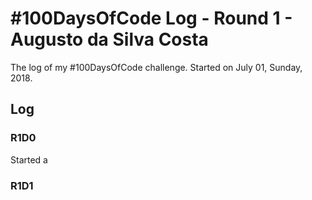 # #100DaysOfCode Log - Round 1 - Augusto da Silva Costa

The log of my #100DaysOfCode challenge. Started on July 01, Sunday, 2018.

## Log

### R1D0
Started a 

### R1D1

